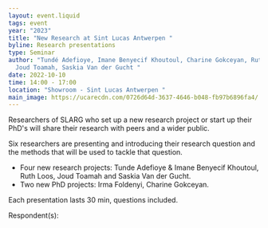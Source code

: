 ```yaml
---
layout: event.liquid
tags: event
year: "2023"
title: "New Research at Sint Lucas Antwerpen "
byline: Research presentations
type: Seminar
author: "Tundé Adefioye, Imane Benyecif Khoutoul, Charine Gokceyan, Ruth Loos,
  Joud Toamah, Saskia Van der Gucht "
date: 2022-10-10
time: 14:00 - 17:00
location: "Showroom - Sint Lucas Antwerpen "
main_image: https://ucarecdn.com/0726d64d-3637-4646-b048-fb97b6896fa4/
---
```

Researchers of SLARG who set up a new research project or start up their PhD's will share their research with peers and a wider public. 

Six researchers are presenting and introducing their research question and the methods that will be used to tackle that question. 

* Four new research projects: Tunde Adefioye & Imane Benyecif Khoutoul, Ruth Loos, Joud Toamah and Saskia Van der Gucht. 
* Two new PhD projects: Irma Foldenyi, Charine Gokceyan. 

Each presentation lasts 30 min, questions included. 

Respondent(s):